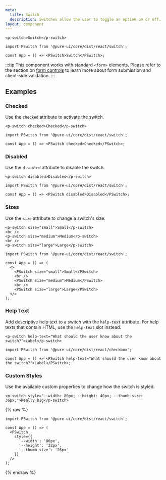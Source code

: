 ```yaml
---
meta:
  title: Switch
  description: Switches allow the user to toggle an option on or off.
layout: component
---
```


```html:preview
<p-switch>Switch</p-switch>
```

```jsx:react
import PSwitch from '@pure-ui/core/dist/react/switch';

const App = () => <PSwitch>Switch</PSwitch>;
```

:::tip
This component works with standard `<form>` elements. Please refer to the section on [form controls](/getting-started/form-controls) to learn more about form submission and client-side validation.
:::

## Examples

### Checked

Use the `checked` attribute to activate the switch.

```html:preview
<p-switch checked>Checked</p-switch>
```

```jsx:react
import PSwitch from '@pure-ui/core/dist/react/switch';

const App = () => <PSwitch checked>Checked</PSwitch>;
```

### Disabled

Use the `disabled` attribute to disable the switch.

```html:preview
<p-switch disabled>Disabled</p-switch>
```

```jsx:react
import PSwitch from '@pure-ui/core/dist/react/switch';

const App = () => <PSwitch disabled>Disabled</PSwitch>;
```

### Sizes

Use the `size` attribute to change a switch's size.

```html:preview
<p-switch size="small">Small</p-switch>
<br />
<p-switch size="medium">Medium</p-switch>
<br />
<p-switch size="large">Large</p-switch>
```

```jsx:react
import PSwitch from '@pure-ui/core/dist/react/switch';

const App = () => (
  <>
    <PSwitch size="small">Small</PSwitch>
    <br />
    <PSwitch size="medium">Medium</PSwitch>
    <br />
    <PSwitch size="large">Large</PSwitch>
  </>
);
```

### Help Text

Add descriptive help text to a switch with the `help-text` attribute. For help texts that contain HTML, use the `help-text` slot instead.

```html:preview
<p-switch help-text="What should the user know about the switch?">Label</p-switch>
```

```jsx:react
import PSwitch from '@pure-ui/core/dist/react/checkbox';

const App = () => <PSwitch help-text="What should the user know about the switch?">Label</PSwitch>;
```

### Custom Styles

Use the available custom properties to change how the switch is styled.

```html:preview
<p-switch style="--width: 80px; --height: 40px; --thumb-size: 36px;">Really big</p-switch>
```

{% raw %}

```jsx:react
import PSwitch from '@pure-ui/core/dist/react/switch';

const App = () => (
  <PSwitch
    style={{
      '--width': '80px',
      '--height': '32px',
      '--thumb-size': '26px'
    }}
  />
);
```

{% endraw %}
